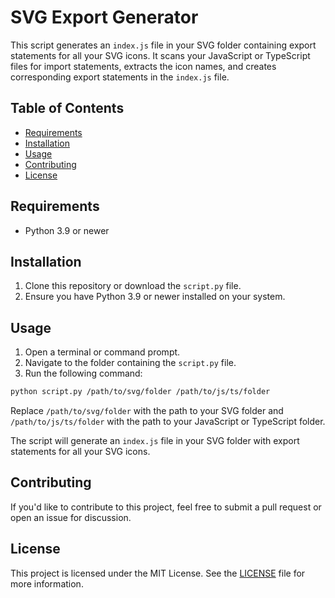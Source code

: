 # SVG Export Generator

This script generates an `index.js` file in your SVG folder containing export statements for all your SVG icons. It scans your JavaScript or TypeScript files for import statements, extracts the icon names, and creates corresponding export statements in the `index.js` file.

## Table of Contents

- [Requirements](#requirements)
- [Installation](#installation)
- [Usage](#usage)
- [Contributing](#contributing)
- [License](#license)

## Requirements

- Python 3.9 or newer

## Installation

1. Clone this repository or download the `script.py` file.
2. Ensure you have Python 3.9 or newer installed on your system.

## Usage

1. Open a terminal or command prompt.
2. Navigate to the folder containing the `script.py` file.
3. Run the following command:

```bash
python script.py /path/to/svg/folder /path/to/js/ts/folder
```
Replace `/path/to/svg/folder` with the path to your SVG folder and `/path/to/js/ts/folder` with the path to your JavaScript or TypeScript folder.

The script will generate an `index.js` file in your SVG folder with export statements for all your SVG icons.

## Contributing

If you'd like to contribute to this project, feel free to submit a pull request or open an issue for discussion.

## License

This project is licensed under the MIT License. See the [LICENSE](LICENSE) file for more information.